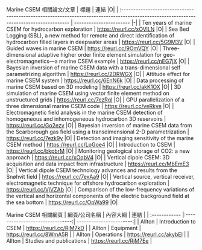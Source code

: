 Marine CSEM 相關論文/文章
| 標題                                                                                                                                     | 連結                    |O|
| :-------------------------------------------------------------------------------------------------------------------------------------- | ----------------------- |-|
| Ten years of marine CSEM for hydrocarbon exploration                                                                                    | https://reurl.cc/xOVlLN |O|
| Sea Bed Logging (SBL), a new method for remote and direct identification of hydrocarbon filled layers in deepwater areas                | https://reurl.cc/5G9M3V |O|
| Guided waves in marine CSEM                                                                                                             | https://reurl.cc/9OmVQY |O|
| Three-dimensional adaptive higher order finite element simulation for geo-electromagnetics—a marine CSEM example                        | https://reurl.cc/nEG7jX |O|
| Bayesian inversion of marine CSEM data with a trans-dimensional self parametrizing algorithm                                            | https://reurl.cc/2DRWGX |O|
| Attitude effect for marine CSEM system                                                                                                  | https://reurl.cc/6EnN6k |O|
| Data processing of marine CSEM based on 3D modeling                                                                                     | https://reurl.cc/akK1OX |O|
| 3D simulation of marine CSEM using vector finite element method on unstructured grids                                                   | https://reurl.cc/7ezRgl |O|
| GPU parallelization of a three dimensional marine CSEM code                                                                             | https://reurl.cc/veRkye |O|
| Electromagnetic field analysis in the marine CSEM detection of homogeneous and inhomogeneous hydrocarbon 3D reservoirs                  | https://reurl.cc/Go2ezv |O|
| Bayesian inversion of marine CSEM data from the Scarborough gas field using a transdimensional 2-D parametrization                      | https://reurl.cc/7ezk9y |O|
| Detection and imaging sensitivity of the marine CSEM method                                                                             | https://reurl.cc/LpGoe4 |O|
| Introduction to CSEM                                                                                                                    | https://reurl.cc/bkpbrM |O|
| Monitoring geological storage of CO2: a new approach                                                                                    | https://reurl.cc/xOqbV4 |O|
| Vertical dipole CSEM: 3D acquisition and data impact from infrastructure                                                                | https://reurl.cc/MbEmE3 |O|
| Vertical dipole CSEM technology advances and results from the Snøhvit field                                                             | https://reurl.cc/7exAa9 |O|
| Vertical source, vertical receiver, electromagnetic technique for offshore hydrocarbon exploration                                      | https://reurl.cc/VjVZAb |O|
| Comparison of the low-frequency variations of the vertical and horizontal components of the electric background field at the sea bottom | https://reurl.cc/OpWa99 |O|



Marine CSEM 相關網頁
| 網頁/公司名稱  | 內容大綱                         | 連結                    |
| :------------ |:-------------------------------:| -----------------------:|
| Allton        | Introduction to CSEM            | https://reurl.cc/RjM7kD |
| Allton        | Equipment                       | https://reurl.cc/8WmA5R |
| Allton        | Operations                      | https://reurl.cc/akybEl |
| Allton        | Studies and publications        | https://reurl.cc/RjM7Ee |
